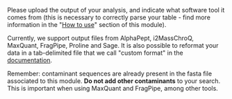 Please upload the output of your analysis, and indicate what software
tool it comes from (this is necessary to correctly parse your table - find more information in the "[How to use](https://proteobench.readthedocs.io/en/stable/available-modules/2-DDA-Quantification-ion-level/#how-to-use)"
section of this module).

Currently, we support output files from AlphaPept, i2MassChroQ, MaxQuant, FragPipe, Proline and Sage. It is also possible to reformat your data in a tab-delimited file that we call "custom format" in the [documentation](https://proteobench.readthedocs.io/en/stable/available-modules/2-DDA-Quantification-ion-level/#custom-format).

Remember: contaminant sequences are already present in the fasta file
associated to this module. **Do not add other contaminants** to your
search. This is important when using MaxQuant and FragPipe, among other tools.
